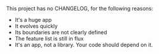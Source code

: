 This project has no CHANGELOG, for the following reasons:

- It's a huge app
- It evolves quickly
- Its boundaries are not clearly defined
- The feature list is still in flux
- It's an app, not a library. Your code should depend on it.
